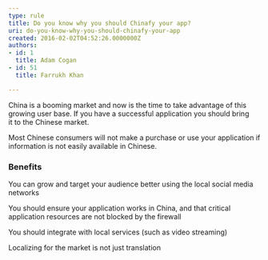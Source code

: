 ```yaml
---
type: rule
title: Do you know why you should Chinafy your app?
uri: do-you-know-why-you-should-chinafy-your-app
created: 2016-02-02T04:52:26.0000000Z
authors:
- id: 1
  title: Adam Cogan
- id: 51
  title: Farrukh Khan

---
```


China is a booming market and now is the time to take advantage of this growing user base. If you have a successful application you should bring it to the Chinese market.



Most Chinese consumers will not make a purchase or use your application if information is not easily available in Chinese.


### Benefits



You can grow and target your audience better using the local social media networks




You should ensure your application works in China, and that critical application resources are not blocked by the firewall




You should integrate with local services (such as video streaming)




Localizing for the market is not just translation
